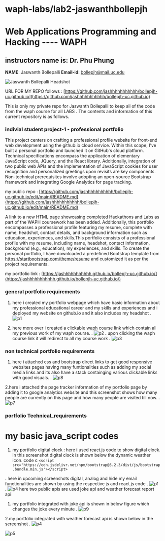 # waph-labs/lab2-jaswanthbollepjh
# Web Applications Programming and Hacking ---- WAPH
## instructors name is: Dr. Phu Phung
**NAME**: Jaswanth Bollepalli
**Email-id**: bollepjh@mail.uc.edu 

![Jaswanth Bollepalli Headshot](images/jashheadshot.jpeg)

 URL FOR MY REPO follows : [https://github.com/jashhhhhhhhhhh/bollepjh-uc.github.io](https://github.com/jashhhhhhhhhhh/bollepjh-uc.github.io)

This is only my private repo for Jaswanth Bollepalli to keep all of the code from the waph course for all LABS . The contents and information of this current repository is as follows.

### indivial student project-1 - professional portfolio 
This project centers on crafting a professional profile website for front-end web development using the github.io cloud service. Within this scope, I've built a personal portfolio and launched it on GitHub's cloud platform. Technical specifications encompass the application of elementary JavaScript code, JQuery, and the React library. Additionally, integration of two public web APIs and the implementation of JavaScript cookies for user recognition and personalized greetings upon revisits are key components. Non-technical prerequisites involve adopting an open-source Bootstrap framework and integrating Google Analytics for page tracking.

my public repo : [https://github.com/jashhhhhhhhhhh/bollepjh-uc.github.io/edit/main/README.md](https://github.com/jashhhhhhhhhhh/bollepjh-uc.github.io/edit/main/README.md)


A link to a new HTML page showcasing completed Hackathons and Labs as part of the WAPH coursework has been added. Additionally, this portfolio encompasses a professional profile featuring my resume, complete with name, headshot, contact details, and background information such as education, experiences, and skills.This portfolio consists of a professional profile with my resume, including name, headshot, contact information, background (e.g., education), my experiences, and skills. To create the personal portfolio, I have downloaded a predefined Bootstrap template from https://startbootstrap.com/theme/resume and customized it as per the project requirements.


my portfolio link : [https://jashhhhhhhhhhh.github.io/bollepjh-uc.github.io/](https://jashhhhhhhhhhh.github.io/bollepjh-uc.github.io/)

### general portfolio requirements 
 1. here i created my portfolio webpage which have basic information about my professional educational career and my skills and experiences and i deployed my website on github.io and it also includes my headshot
.
![p1](labReports/p1.png)

 2. here more over i created a clickable waph course link which contain all my previous work of my waph course.
.
![p2](labReports/p2.png)
.
upon clicking the waph course link it will redirect to all my course work
.
![p3](labReports/p3.png)

### non technical portfolio requirements 
1. here i attached css and bootstrap direct links to get good responsive websites pages having many funtionalities such as adding my social media links and its also have a stack containging various clickable links with good visuals.
.
![p8](labReports/p8.png)

2.here i attached the page tracker information of my portfolio page by adding it to google analytics website and this screenshot shows how many people are currently on this page and how many people are visited till now.
.
![p7](labReports/p7.png)

### portfolio Technical_requirements
# my basic java_script codes
1. my portfolio digital clock : here i used react.js code to show digital clock. in this screenshot digital clock is shown below the dynamic weather icon.
code c ```<script src="https://cdn.jsdelivr.net/npm/bootstrap@5.2.3/dist/js/bootstrap.bundle.min.js"></script>```

. 
here in upcoming screenshots digital, analog and hide my email functionalities are shown by using the respective js and react.js code
.
![p1](labReports/p1.png)
.
![p4](labReports/p4.png)
here two public apis are used joke api and weather forecast report api 
1. my portfolio integrated with joke api is shown in below figure which changes the joke every minute
.
![p9](labReports/p9.png)

2.my portfolio integrated with weather forecast api is shown below in the screenshot 
.
![p4](labReports/p4.png)


![p5](labReports/p5.png)










